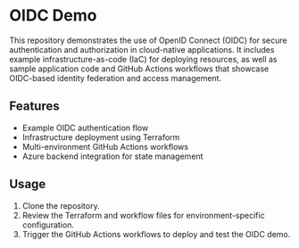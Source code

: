 # OIDC Demo

This repository demonstrates the use of OpenID Connect (OIDC) for secure authentication and authorization in cloud-native applications. It includes example infrastructure-as-code (IaC) for deploying resources, as well as sample application code and GitHub Actions workflows that showcase OIDC-based identity federation and access management.

## Features

- Example OIDC authentication flow
- Infrastructure deployment using Terraform
- Multi-environment GitHub Actions workflows
- Azure backend integration for state management

## Usage

1. Clone the repository.
2. Review the Terraform and workflow files for environment-specific configuration.
3. Trigger the GitHub Actions workflows to deploy and test the OIDC demo.
